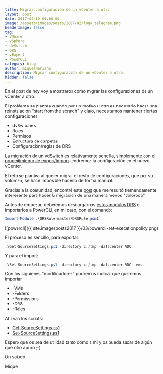 ```yaml
---
title: Migrar configuración de un vCenter a otro
layout: post
date: 2017-03-10 00:00:00
image: /assets/images/posts/2017/02/logo_telegram.png
headerImage: false
tag:
- VMWare
- vSphere
- dvSwitch
- DRS
- vExpert
- PowerCLI
category: blog
author: miquelMariano
description: Migrar configuración de un vCenter a otro
hidden: false
---
```


En el post de hoy voy a mostraros como migrar las configuraciones de un vCenter a otro.

El problema se plantea cuando por un motivo u otro es necesario hacer una reinstalación "start from the scratch" y claro, necesitamos mantener ciertas configuraciones:

+ dvSwitches
+ Roles
+ Permisos
+ Estructura de carpetas
+ Configuración/reglas de DRS

La migración de un vdSwitch es relativamente sencilla, simplemente con el [procedimiento de export/import](https://kb.vmware.com/selfservice/microsites/search.do?language=en_US&cmd=displayKC&externalId=2034602) tendremos la configuración en el nuevo vCenter.

El reto se plantea al querer migrar el resto de configuraciones, que por su volúmen, se hace imposible hacerlo de forma manual.

Gracias a la comunidad, encontré este [post](https://virtuallyjason.blogspot.com.es/2016/02/migrating-from-one-vcenter-to-another.html) que me resultó tremendamente interesente para hacer la migración de una manera menos "dolorosa"

Antes de empezar, deberemos descargarnos [estos modulos DRS](https://github.com/PowerCLIGoodies/DRSRule) e importarlos a PowerCLI, en mi caso, con el comando:

```powershell
Import-Module .\DRSRule-master\DRSRule.psm1`
```

![powercli]({{ site.imagesposts2017 }}/03/powercli-set-executionpolicy.png)

El proceso es sencillo, para exportar:

```powershell
.\Get-SourceSettings.ps1 -directory c:/tmp -datacenter VDC
```

Y para el import:

```powershell
.\Set-SourceSettings.ps1 -directory c:/tmp -datacenter VDC -vms
```

Con los siguienes "modificadores" podremos indicar que queremos importar

+ -VMs
+ -Folders
+ -Permissions
+ -DRS 
+ -Roles

Ahi van los scripts:

+ [Get-SourceSettings.ps1](https://miquelmariano.github.io/Set-SourceSettings)
+ [Set-SourceSettings.ps1](https://miquelmariano.github.io/Set-SourceSettings)

Espero que os sea de utilidad tanto como a mi y os pueda sacar de algún que otro apuro ;-)
 
Un saludo

Miquel.